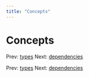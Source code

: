 ```yaml
---
title: "Concepts"
---
```


# Concepts

Prev: [types](types.md)
Next: [dependencies](dependencies.md)

Prev: [types](types.md)
Next: [dependencies](dependencies.md)
